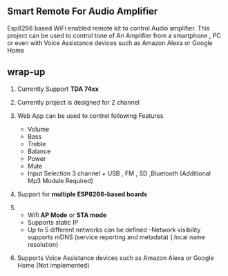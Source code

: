 ## Smart Remote For Audio Amplifier 
Esp8266 based WiFi enabled remote kit to control Audio amplifier. This project can be used to control tone of An Amplifier from  a smartphone , PC or even with Voice Assistance devices such as Amazon Alexa or Google Home 

## wrap-up

 1. Currently Support **TDA 74xx**  
 2. Currently project is designed for 2 channel 
 3. Web App  can be used to control following Features
    - Volume 
    - Bass 
    - Treble
    - Balance 
    - Power 
    - Mute 
    - Input Selection 3 channel + USB , FM , SD ,Bluetooth (Additional Mp3 Module Required)
 4. Support for **multiple ESP8266-based boards**
 5. -   Wifi  **AP Mode**  or  **STA mode**
    -   Supports static IP
    -   Up to 5 different networks can be defined
    -Network visibility supports mDNS (service reporting and metadata)  (.local name resolution)
    
 6.  Supports Voice Assistance devices such as Amazon Alexa or Google Home (Not implemented)
